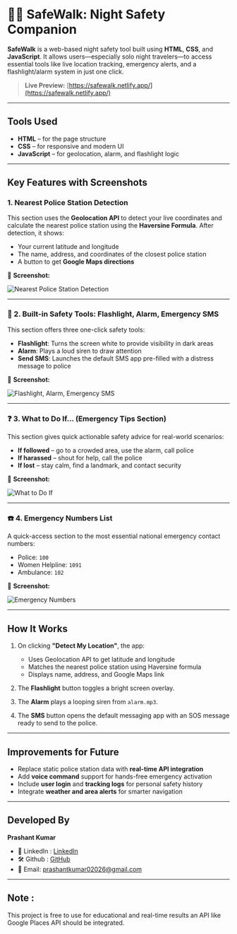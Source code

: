 # 🚶‍♀️ SafeWalk: Night Safety Companion

**SafeWalk** is a web-based night safety tool built using **HTML**, **CSS**, and **JavaScript**. It allows users—especially solo night travelers—to access essential tools like live location tracking, emergency alerts, and a flashlight/alarm system in just one click.

>  **Live Preview:** [https://safewalk.netlify.app/](https://safewalk.netlify.app/)

---

##  Tools Used

- **HTML** – for the page structure  
- **CSS** – for responsive and modern UI  
- **JavaScript** – for geolocation, alarm, and flashlight logic  

---

##  Key Features with Screenshots

###  1. Nearest Police Station Detection

This section uses the **Geolocation API** to detect your live coordinates and calculate the nearest police station using the **Haversine Formula**. After detection, it shows:
- Your current latitude and longitude
- The name, address, and coordinates of the closest police station
- A button to get **Google Maps directions**

📸 **Screenshot:**

![Nearest Police Station Detection](Image%201.jpg)

---

### 🔧 2. Built-in Safety Tools: Flashlight, Alarm, Emergency SMS

This section offers three one-click safety tools:
- **Flashlight**: Turns the screen white to provide visibility in dark areas
- **Alarm**: Plays a loud siren to draw attention
- **Send SMS**: Launches the default SMS app pre-filled with a distress message to police

📸 **Screenshot:**

![Flashlight, Alarm, Emergency SMS](Image%202.jpg)

---

### ❓ 3. What to Do If… (Emergency Tips Section)

This section gives quick actionable safety advice for real-world scenarios:
- **If followed** – go to a crowded area, use the alarm, call police
- **If harassed** – shout for help, call the police
- **If lost** – stay calm, find a landmark, and contact security

📸 **Screenshot:**

![What to Do If](Image%203.jpg)

---

### ☎️ 4. Emergency Numbers List

A quick-access section to the most essential national emergency contact numbers:
- Police: `100`
- Women Helpline: `1091`
- Ambulance: `102`

📸 **Screenshot:**

![Emergency Numbers](Image%204.jpg)


---

##  How It Works

1. On clicking **"Detect My Location"**, the app:
   - Uses Geolocation API to get latitude and longitude
   - Matches the nearest police station using Haversine formula
   - Displays name, address, and Google Maps link

2. The **Flashlight** button toggles a bright screen overlay.
3. The **Alarm** plays a looping siren from `alarm.mp3`.
4. The **SMS** button opens the default messaging app with an SOS message ready to send to the police.

---

##  Improvements for Future

- Replace static police station data with **real-time API integration**
- Add **voice command** support for hands-free emergency activation
- Include **user login** and **tracking logs** for personal safety history
- Integrate **weather and area alerts** for smarter navigation

---

##  Developed By

**Prashant Kumar**  

- 💼 LinkedIn :  [LinkedIn](https://www.linkedin.com/in/prashant-kumar-268484329)  
- 🛠️ Github :  [GitHub](https://github.com/PrashantKumar026)  
- 📧 Email: [prashantkumar02026@gmail.com](mailto:prashantkumar02026@gmail.com)

---

## Note :

This project is free to use for educational and real-time results an API like Google Places API should be integrated.


